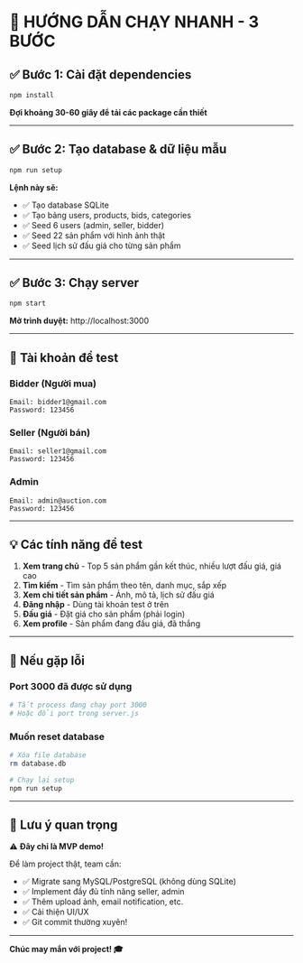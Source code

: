 # 🚀 HƯỚNG DẪN CHẠY NHANH - 3 BƯỚC

## ✅ Bước 1: Cài đặt dependencies

```bash
npm install
```

**Đợi khoảng 30-60 giây để tải các package cần thiết**

---

## ✅ Bước 2: Tạo database & dữ liệu mẫu

```bash
npm run setup
```

**Lệnh này sẽ:**
- ✅ Tạo database SQLite
- ✅ Tạo bảng users, products, bids, categories
- ✅ Seed 6 users (admin, seller, bidder)
- ✅ Seed 22 sản phẩm với hình ảnh thật
- ✅ Seed lịch sử đấu giá cho từng sản phẩm

---

## ✅ Bước 3: Chạy server

```bash
npm start
```

**Mở trình duyệt:** http://localhost:3000

---

## 🎯 Tài khoản để test

### Bidder (Người mua)
```
Email: bidder1@gmail.com
Password: 123456
```

### Seller (Người bán)
```
Email: seller1@gmail.com
Password: 123456
```

### Admin
```
Email: admin@auction.com
Password: 123456
```

---

## 💡 Các tính năng để test

1. **Xem trang chủ** - Top 5 sản phẩm gần kết thúc, nhiều lượt đấu giá, giá cao
2. **Tìm kiếm** - Tìm sản phẩm theo tên, danh mục, sắp xếp
3. **Xem chi tiết sản phẩm** - Ảnh, mô tả, lịch sử đấu giá
4. **Đăng nhập** - Dùng tài khoản test ở trên
5. **Đấu giá** - Đặt giá cho sản phẩm (phải login)
6. **Xem profile** - Sản phẩm đang đấu giá, đã thắng

---

## 🔧 Nếu gặp lỗi

### Port 3000 đã được sử dụng
```bash
# Tắt process đang chạy port 3000
# Hoặc đổi port trong server.js
```

### Muốn reset database
```bash
# Xóa file database
rm database.db

# Chạy lại setup
npm run setup
```

---

## 📝 Lưu ý quan trọng

⚠️ **Đây chỉ là MVP demo!** 

Để làm project thật, team cần:
- ✅ Migrate sang MySQL/PostgreSQL (không dùng SQLite)
- ✅ Implement đầy đủ tính năng seller, admin
- ✅ Thêm upload ảnh, email notification, etc.
- ✅ Cải thiện UI/UX
- ✅ Git commit thường xuyên!

---

**Chúc may mắn với project! 🎓**
